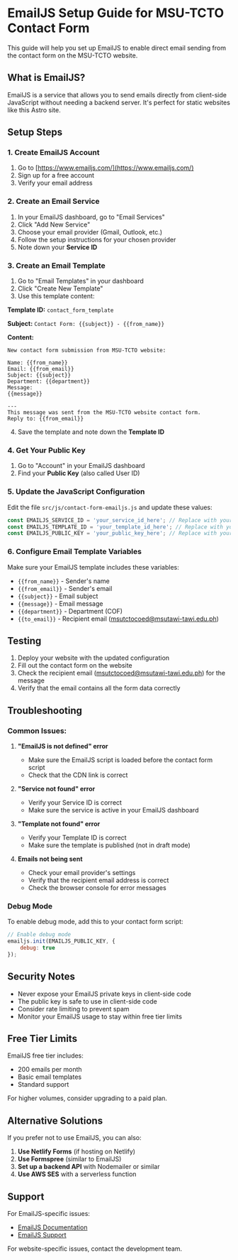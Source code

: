 # EmailJS Setup Guide for MSU-TCTO Contact Form

This guide will help you set up EmailJS to enable direct email sending from the contact form on the MSU-TCTO website.

## What is EmailJS?

EmailJS is a service that allows you to send emails directly from client-side JavaScript without needing a backend server. It's perfect for static websites like this Astro site.

## Setup Steps

### 1. Create EmailJS Account

1. Go to [https://www.emailjs.com/](https://www.emailjs.com/)
2. Sign up for a free account
3. Verify your email address

### 2. Create an Email Service

1. In your EmailJS dashboard, go to "Email Services"
2. Click "Add New Service"
3. Choose your email provider (Gmail, Outlook, etc.)
4. Follow the setup instructions for your chosen provider
5. Note down your **Service ID**

### 3. Create an Email Template

1. Go to "Email Templates" in your dashboard
2. Click "Create New Template"
3. Use this template content:

**Template ID:** `contact_form_template`

**Subject:** `Contact Form: {{subject}} - {{from_name}}`

**Content:**
```
New contact form submission from MSU-TCTO website:

Name: {{from_name}}
Email: {{from_email}}
Subject: {{subject}}
Department: {{department}}
Message:
{{message}}

---
This message was sent from the MSU-TCTO website contact form.
Reply to: {{from_email}}
```

4. Save the template and note down the **Template ID**

### 4. Get Your Public Key

1. Go to "Account" in your EmailJS dashboard
2. Find your **Public Key** (also called User ID)

### 5. Update the JavaScript Configuration

Edit the file `src/js/contact-form-emailjs.js` and update these values:

```javascript
const EMAILJS_SERVICE_ID = 'your_service_id_here'; // Replace with your Service ID
const EMAILJS_TEMPLATE_ID = 'your_template_id_here'; // Replace with your Template ID  
const EMAILJS_PUBLIC_KEY = 'your_public_key_here'; // Replace with your Public Key
```

### 6. Configure Email Template Variables

Make sure your EmailJS template includes these variables:
- `{{from_name}}` - Sender's name
- `{{from_email}}` - Sender's email
- `{{subject}}` - Email subject
- `{{message}}` - Email message
- `{{department}}` - Department (COF)
- `{{to_email}}` - Recipient email (msutctocoed@msutawi-tawi.edu.ph)

## Testing

1. Deploy your website with the updated configuration
2. Fill out the contact form on the website
3. Check the recipient email (msutctocoed@msutawi-tawi.edu.ph) for the message
4. Verify that the email contains all the form data correctly

## Troubleshooting

### Common Issues:

1. **"EmailJS is not defined" error**
   - Make sure the EmailJS script is loaded before the contact form script
   - Check that the CDN link is correct

2. **"Service not found" error**
   - Verify your Service ID is correct
   - Make sure the service is active in your EmailJS dashboard

3. **"Template not found" error**
   - Verify your Template ID is correct
   - Make sure the template is published (not in draft mode)

4. **Emails not being sent**
   - Check your email provider's settings
   - Verify that the recipient email address is correct
   - Check the browser console for error messages

### Debug Mode

To enable debug mode, add this to your contact form script:

```javascript
// Enable debug mode
emailjs.init(EMAILJS_PUBLIC_KEY, {
    debug: true
});
```

## Security Notes

- Never expose your EmailJS private keys in client-side code
- The public key is safe to use in client-side code
- Consider rate limiting to prevent spam
- Monitor your EmailJS usage to stay within free tier limits

## Free Tier Limits

EmailJS free tier includes:
- 200 emails per month
- Basic email templates
- Standard support

For higher volumes, consider upgrading to a paid plan.

## Alternative Solutions

If you prefer not to use EmailJS, you can also:

1. **Use Netlify Forms** (if hosting on Netlify)
2. **Use Formspree** (similar to EmailJS)
3. **Set up a backend API** with Nodemailer or similar
4. **Use AWS SES** with a serverless function

## Support

For EmailJS-specific issues:
- [EmailJS Documentation](https://www.emailjs.com/docs/)
- [EmailJS Support](https://www.emailjs.com/support/)

For website-specific issues, contact the development team.
